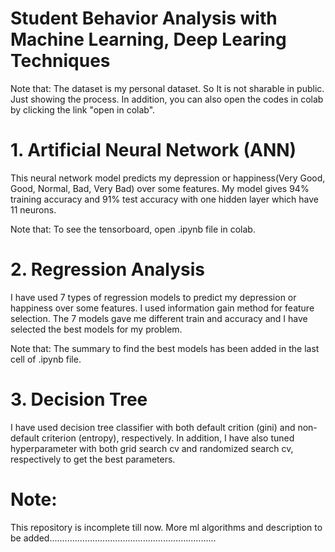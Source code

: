 # Student Behavior Analysis with Machine Learning, Deep Learing Techniques


Note that: The dataset is my personal dataset. So It is not sharable in public. Just showing the process. In addition, you can also open the codes in colab by clicking the link "open in colab". 


# 1. Artificial Neural Network (ANN)
This neural network model predicts my depression or happiness(Very Good, Good, Normal, Bad, Very Bad) over some features. My model gives 94% training accuracy and 91% test accuracy with one hidden layer which have 11 neurons. 

Note that: To see the tensorboard, open .ipynb file in colab. 


# 2. Regression Analysis
I have used 7 types of regression models to predict my depression or happiness over some features. I used information gain method for feature selection. The 7 models gave me different train and accuracy and I have selected the best models for my problem. 

Note that: The summary to find the best models has been added in the last cell of .ipynb file.


# 3. Decision Tree
I have used decision tree classifier with both default crition (gini) and non-default criterion (entropy), respectively. In addition, I have also tuned hyperparameter with both grid search cv and randomized search cv, respectively to get the best parameters.


# Note:
This repository is incomplete till now. More ml algorithms and description to be added.................................................................. 
